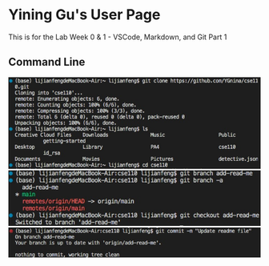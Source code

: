 # Yining Gu's User Page

This is for the Lab Week 0 & 1 - VSCode, Markdown, and Git Part 1 


## Command Line

![Image](pic1.jpg)
![Image](pic2.jpg)
![Image](pic3.jpg)
